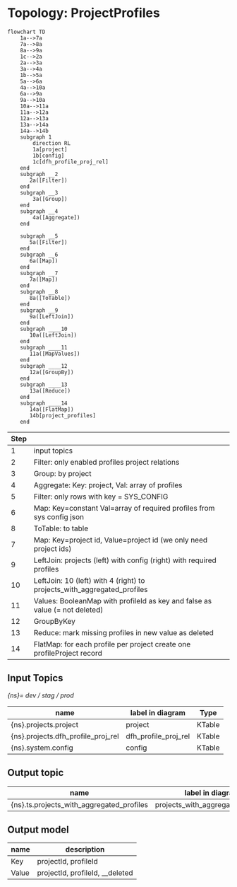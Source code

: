 # Topology: ProjectProfiles

```mermaid
flowchart TD
    1a-->7a
    7a-->8a
    8a-->9a
    1c-->2a
    2a-->3a
    3a-->4a
    1b-->5a
    5a-->6a
    4a-->10a
    6a-->9a
    9a-->10a
    10a-->11a
    11a-->12a
    12a-->13a
    13a-->14a
    14a-->14b
    subgraph 1
        direction RL
        1a[project]
        1b[config]
        1c[dfh_profile_proj_rel]
    end
    subgraph __2
       2a([Filter])
    end
    subgraph __3
        3a([Group])
    end
    subgraph __4
        4a([Aggregate])
    end

    subgraph __5
       5a([Filter])
    end
    subgraph __6
       6a([Map])
    end
    subgraph __7
       7a([Map])
    end
    subgraph __8
       8a([ToTable])
    end
    subgraph __9
       9a([LeftJoin])
    end
    subgraph ____10
       10a([LeftJoin])
    end
    subgraph ____11
       11a([MapValues])
    end
    subgraph ____12
       12a([GroupBy])
    end
    subgraph ____13
       13a([Reduce])
    end
    subgraph ____14
       14a([FlatMap])
       14b[project_profiles]
    end
```

| Step |                                                                             |
|------|-----------------------------------------------------------------------------|
| 1    | input topics                                                                |
| 2    | Filter: only enabled profiles project relations                             |
| 3    | Group: by project                                                           |
| 4    | Aggregate: Key: project, Val: array of profiles                             |
| 5    | Filter: only rows with key = SYS_CONFIG                                     |
| 6    | Map: Key=constant Val=array of required profiles from sys config json       |
| 8    | ToTable: to table                                                           |
| 7    | Map: Key=project id, Value=project id (we only need project ids)            |
| 9    | LeftJoin: projects (left) with config (right) with required profiles        |
| 10   | LeftJoin: 10 (left) with 4 (right) to projects_with_aggregated_profiles     |
| 11   | Values: BooleanMap with profileId as key and false as value (= not deleted) |
| 12   | GroupByKey                                                                  |
| 13   | Reduce: mark missing profiles in new value as deleted                       |
| 14   | FlatMap: for each profile per project create one profileProject record      |

## Input Topics

_{ns}= dev / stag / prod_

| name                               | label in diagram     | Type   |
|------------------------------------|----------------------|--------|
| {ns}.projects.project              | project              | KTable |
| {ns}.projects.dfh_profile_proj_rel | dfh_profile_proj_rel | KTable |
| {ns}.system.config                 | config               | KTable |

## Output topic

| name                                      | label in diagram                  |
|-------------------------------------------|-----------------------------------|
| {ns}.ts.projects_with_aggregated_profiles | projects_with_aggregated_profiles |

## Output model

| name  | description                     |
|-------|---------------------------------|
| Key   | projectId, profileId            |
| Value | projectId, profileId, __deleted |
